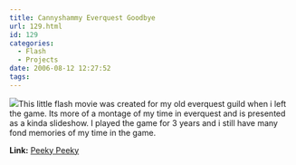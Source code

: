 ```yaml
---
title: Cannyshammy Everquest Goodbye
url: 129.html
id: 129
categories:
  - Flash
  - Projects
date: 2006-08-12 12:27:52
tags:
---
```


![](/wp-content/uploads/Image/Cannyshammy.jpg)This little flash movie was created for my old everquest guild when i left the game. Its more of a montage of my time in everquest and is presented as a kinda slideshow. I played the game for 3 years and i still have many fond memories of my time in the game.

<!-- more -->

**Link:** [Peeky Peeky](https://www.mikecann.co.uk/flash/cannyshammy2.html)
